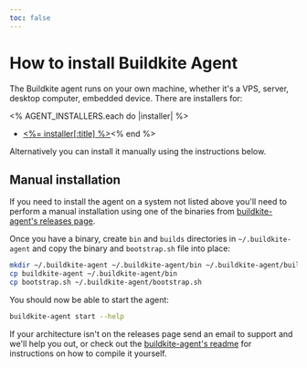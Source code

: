```yaml
---
toc: false
---
```


# How to install Buildkite Agent

The Buildkite agent runs on your own machine, whether it's a VPS, server, desktop computer, embedded device. There are installers for:

<% AGENT_INSTALLERS.each do |installer| %>
* [<%= installer[:title] %>](<%= docs_page_path installer[:url] %>)<% end %>

Alternatively you can install it manually using the instructions below.

## Manual installation

If you need to install the agent on a system not listed above you'll need to perform a manual installation using one of the binaries from [buildkite-agent's releases page](https://github.com/buildkite/agent/releases).


Once you have a binary, create `bin` and `builds` directories in `~/.buildkite-agent` and copy the binary and `bootstrap.sh` file into place:


```bash
mkdir ~/.buildkite-agent ~/.buildkite-agent/bin ~/.buildkite-agent/builds
cp buildkite-agent ~/.buildkite-agent/bin
cp bootstrap.sh ~/.buildkite-agent/bootstrap.sh
```

You should now be able to start the agent:

```bash
buildkite-agent start --help
```

If your architecture isn't on the releases page send an email to support and we'll help you out, or check out the [buildkite-agent's readme](https://github.com/buildkite/agent#readme) for instructions on how to compile it yourself.
